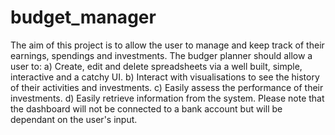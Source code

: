# budget_manager
The aim of this project is to allow the user to manage and keep track of their earnings, spendings and investments. The budger planner should allow a user to: a) Create, edit and delete spreadsheets via a well built, simple, interactive and a catchy UI. b) Interact with visualisations to see the history of their activities and investments. c) Easily assess the performance of their investments. d) Easily retrieve information from the system. Please note that the dashboard will not be connected to a bank account but will be dependant on the user's input. 
